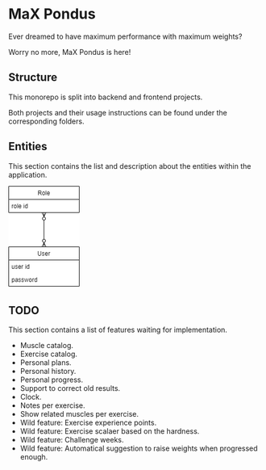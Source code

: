 # MaX Pondus
Ever dreamed to have maximum performance with maximum weights?

Worry no more, MaX Pondus is here!

## Structure
This monorepo is split into backend and frontend projects.

Both projects and their usage instructions can be found under the corresponding folders.

## Entities
This section contains the list and description about the entities within the application.

![alt text](https://github.com/toivjon/max-pondus/blob/main/documentation/entities.png "Entities")

## TODO
This section contains a list of features waiting for implementation.

- Muscle catalog.
- Exercise catalog.
- Personal plans.
- Personal history.
- Personal progress.
- Support to correct old results.
- Clock.
- Notes per exercise.
- Show related muscles per exercise.
- Wild feature: Exercise experience points.
- Wild feature: Exercise scalaer based on the hardness.
- Wild feature: Challenge weeks.
- Wild feature: Automatical suggestion to raise weights when progressed enough.